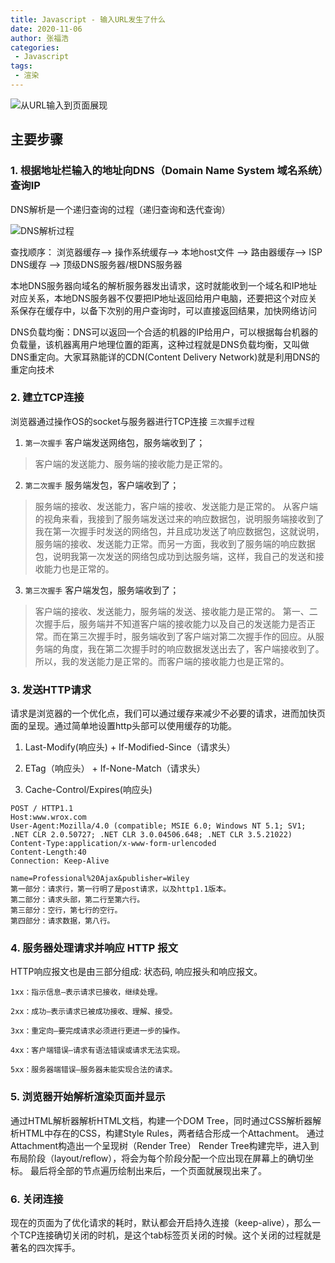 ```yaml
---
title: Javascript - 输入URL发生了什么
date: 2020-11-06
author: 张福浩
categories:
 - Javascript
tags:
 - 渲染
---
```


![从URL输入到页面展现](https://img2018.cnblogs.com/blog/1626845/201909/1626845-20190906155725405-2078840564.png)

## 主要步骤

### 1. 根据地址栏输入的地址向DNS（Domain Name System 域名系统）查询IP

DNS解析是一个递归查询的过程（递归查询和迭代查询）

![DNS解析过程](https://user-gold-cdn.xitu.io/2018/6/4/163c83c423b021ca?imageslim)

查找顺序： 浏览器缓存--> 操作系统缓存--> 本地host文件 --> 路由器缓存--> ISP DNS缓存 --> 顶级DNS服务器/根DNS服务器

本地DNS服务器向域名的解析服务器发出请求，这时就能收到一个域名和IP地址对应关系，本地DNS服务器不仅要把IP地址返回给用户电脑，还要把这个对应关系保存在缓存中，以备下次别的用户查询时，可以直接返回结果，加快网络访问

DNS负载均衡：DNS可以返回一个合适的机器的IP给用户，可以根据每台机器的负载量，该机器离用户地理位置的距离，这种过程就是DNS负载均衡，又叫做DNS重定向。大家耳熟能详的CDN(Content Delivery Network)就是利用DNS的重定向技术

### 2. 建立TCP连接

浏览器通过操作OS的socket与服务器进行TCP连接 `三次握手过程`

1. `第一次握手` 客户端发送网络包，服务端收到了；

> 客户端的发送能力、服务端的接收能力是正常的。

2. `第二次握手` 服务端发包，客户端收到了；

> 服务端的接收、发送能力，客户端的接收、发送能力是正常的。 从客户端的视角来看，我接到了服务端发送过来的响应数据包，说明服务端接收到了我在第一次握手时发送的网络包，并且成功发送了响应数据包，这就说明，服务端的接收、发送能力正常。而另一方面，我收到了服务端的响应数据包，说明我第一次发送的网络包成功到达服务端，这样，我自己的发送和接收能力也是正常的。

3. `第三次握手` 客户端发包，服务端收到了；

> 客户端的接收、发送能力，服务端的发送、接收能力是正常的。 第一、二次握手后，服务端并不知道客户端的接收能力以及自己的发送能力是否正常。而在第三次握手时，服务端收到了客户端对第二次握手作的回应。从服务端的角度，我在第二次握手时的响应数据发送出去了，客户端接收到了。所以，我的发送能力是正常的。而客户端的接收能力也是正常的。

### 3. 发送HTTP请求

请求是浏览器的一个优化点，我们可以通过缓存来减少不必要的请求，进而加快页面的呈现。通过简单地设置http头部可以使用缓存的功能。

1. Last-Modify(响应头) + If-Modified-Since（请求头）

2. ETag（响应头） + If-None-Match（请求头）

3. Cache-Control/Expires(响应头)

```
POST / HTTP1.1
Host:www.wrox.com
User-Agent:Mozilla/4.0 (compatible; MSIE 6.0; Windows NT 5.1; SV1; .NET CLR 2.0.50727; .NET CLR 3.0.04506.648; .NET CLR 3.5.21022)
Content-Type:application/x-www-form-urlencoded
Content-Length:40
Connection: Keep-Alive

name=Professional%20Ajax&publisher=Wiley
第一部分：请求行，第一行明了是post请求，以及http1.1版本。
第二部分：请求头部，第二行至第六行。
第三部分：空行，第七行的空行。
第四部分：请求数据，第八行。
```

### 4. 服务器处理请求并响应 HTTP 报文

HTTP响应报文也是由三部分组成: 状态码, 响应报头和响应报文。

```
1xx：指示信息–表示请求已接收，继续处理。

2xx：成功–表示请求已被成功接收、理解、接受。

3xx：重定向–要完成请求必须进行更进一步的操作。

4xx：客户端错误–请求有语法错误或请求无法实现。

5xx：服务器端错误–服务器未能实现合法的请求。
```

### 5. 浏览器开始解析渲染页面并显示

通过HTML解析器解析HTML文档，构建一个DOM Tree，同时通过CSS解析器解析HTML中存在的CSS，构建Style Rules，两者结合形成一个Attachment。
通过Attachment构造出一个呈现树（Render Tree）
Render Tree构建完毕，进入到布局阶段（layout/reflow），将会为每个阶段分配一个应出现在屏幕上的确切坐标。
最后将全部的节点遍历绘制出来后，一个页面就展现出来了。

### 6. 关闭连接

现在的页面为了优化请求的耗时，默认都会开启持久连接（keep-alive），那么一个TCP连接确切关闭的时机，是这个tab标签页关闭的时候。这个关闭的过程就是著名的四次挥手。
